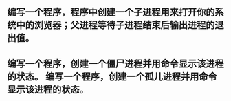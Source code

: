 ## 编写一个程序，程序中创建一个子进程用来打开你的系统中的浏览器；父进程等待子进程结束后输出进程的退出值。

## 编写一个程序，创建一个僵尸进程并用命令显示该进程的状态。 编写一个程序，创建一个孤儿进程并用命令显示该进程的状态。